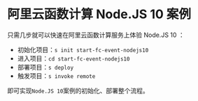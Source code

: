 # 阿里云函数计算 Node.JS 10 案例

只需几步就可以快速在阿里云函数计算服务上体验 Node.JS 10 ：

- 初始化项目：`s init start-fc-event-nodejs10`
- 进入项目：`cd start-fc-event-nodejs10`
- 部署项目：`s deploy`
- 触发项目：`s invoke remote`

即可实现`Node.JS 10`案例的初始化、部署整个流程。
